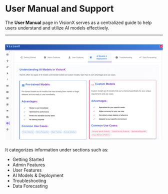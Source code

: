 # User Manual and Support

The **User Manual** page in VisionX serves as a centralized guide to help users understand and utilize AI models effectively.  

---
![](../assets/Picture19.png)
---
It categorizes information under sections such as:
- Getting Started  
- Admin Features  
- User Features  
- AI Models & Deployment  
- Troubleshooting  
- Data Forecasting  

